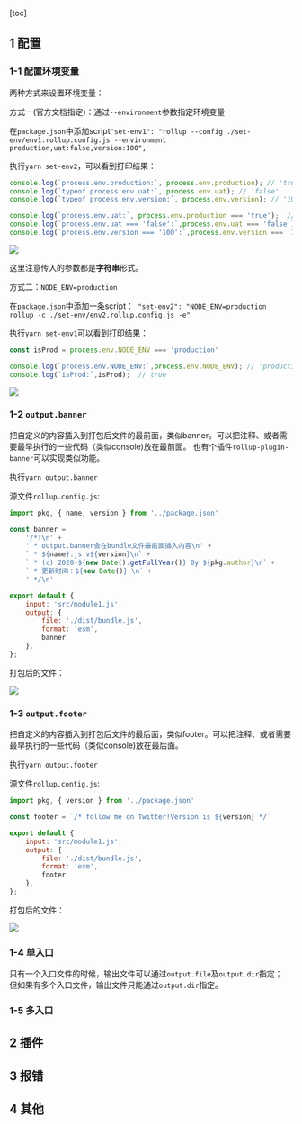 [toc]

## 1 配置
### 1-1 配置环境变量
两种方式来设置环境变量：

方式一(官方文档指定)：通过`--environment`参数指定环境变量

在`package.json`中添加script`"set-env1": "rollup --config ./set-env/env1.rollup.config.js --environment production,uat:false,version:100",`

执行`yarn set-env2`，可以看到打印结果：

```js
console.log(`process.env.production:`, process.env.production); // 'true'
console.log(`typeof process.env.uat:`, process.env.uat); // 'false'
console.log(`typeof process.env.version:`, process.env.version); // '100'

console.log(`process.env.uat:`, process.env.production === 'true');  // true
console.log(`process.env.uat === 'false':`,process.env.uat === 'false');  // true
console.log(`process.env.version === '100':`,process.env.version === '100'); // true
``` 
![](http://qiniu.cuixiaodao.com//202204102304800.png)

这里注意传入的参数都是**字符串**形式。



方式二：`NODE_ENV=production`

在`package.json`中添加一条script：` "set-env2": "NODE_ENV=production rollup -c ./set-env/env2.rollup.config.js -e"`

执行`yarn set-env1`可以看到打印结果：

```js
const isProd = process.env.NODE_ENV === 'production'

console.log(`process.env.NODE_ENV:`,process.env.NODE_ENV); // 'production'
console.log(`isProd:`,isProd);  // true
```
![](http://qiniu.cuixiaodao.com//202204102308275.png)

### 1-2 `output.banner`
把自定义的内容插入到打包后文件的最前面，类似banner。可以把注释、或者需要最早执行的一些代码（类似console)放在最前面。
也有个插件`rollup-plugin-banner`可以实现类似功能。

执行`yarn output.banner`

源文件`rollup.config.js`:
```js
import pkg, { name, version } from '../package.json'

const banner =
    '/*!\n' +
    ' * output.banner会在bundle文件最前面插入内容\n' +
    ` * ${name}.js v${version}\n` +
    ` * (c) 2020-${new Date().getFullYear()} By ${pkg.author}\n` +
    ` * 更新时间：${new Date()} \n` +
    ' */\n'

export default {
    input: 'src/module1.js',
    output: {
        file: './dist/bundle.js',
        format: 'esm',
        banner
    },
};
```

打包后的文件：

![](http://qiniu.cuixiaodao.com//202204121119802.png)

### 1-3 `output.footer`

把自定义的内容插入到打包后文件的最后面，类似footer。可以把注释、或者需要最早执行的一些代码（类似console)放在最后面。

执行`yarn output.footer`

源文件`rollup.config.js`:

```js
import pkg, { version } from '../package.json'

const footer = `/* follow me on Twitter!Version is ${version} */`

export default {
    input: 'src/module1.js',
    output: {
        file: './dist/bundle.js',
        format: 'esm',
        footer
    },
};
```

打包后的文件：

![](http://qiniu.cuixiaodao.com//202204121124513.png)


### 1-4 单入口
只有一个入口文件的时候，输出文件可以通过`output.file`及`output.dir`指定；
但如果有多个入口文件，输出文件只能通过`output.dir`指定。

### 1-5 多入口



## 2 插件
## 3 报错
## 4 其他
